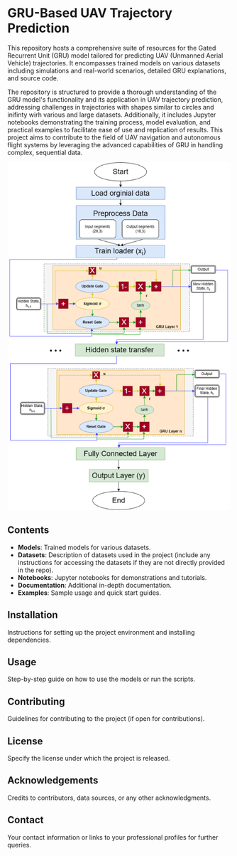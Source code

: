 
# GRU-Based UAV Trajectory Prediction

This repository hosts a comprehensive suite of resources for the Gated Recurrent Unit (GRU) model tailored for predicting UAV (Unmanned Aerial Vehicle) trajectories. It encompasses trained models on various datasets including simulations and real-world scenarios, detailed GRU explanations, and source code. 

The repository is structured to provide a thorough understanding of the GRU model's functionality and its application in UAV trajectory prediction, addressing challenges in trajectories with shapes similar to circles and inifinty wirh various and large datasets. Additionally, it includes Jupyter notebooks demonstrating the training process, model evaluation, and practical examples to facilitate ease of use and replication of results. This project aims to contribute to the field of UAV navigation and autonomous flight systems by leveraging the advanced capabilities of GRU in handling complex, sequential data.

![GRU Model Flowchart](images/GRU_arch.png)

## Contents
- **Models**: Trained models for various datasets.
- **Datasets**: Description of datasets used in the project (include any instructions for accessing the datasets if they are not directly provided in the repo).
- **Notebooks**: Jupyter notebooks for demonstrations and tutorials.
- **Documentation**: Additional in-depth documentation.
- **Examples**: Sample usage and quick start guides.

## Installation
Instructions for setting up the project environment and installing dependencies.

## Usage
Step-by-step guide on how to use the models or run the scripts.

## Contributing
Guidelines for contributing to the project (if open for contributions).

## License
Specify the license under which the project is released.

## Acknowledgements
Credits to contributors, data sources, or any other acknowledgments.

## Contact
Your contact information or links to your professional profiles for further queries.
